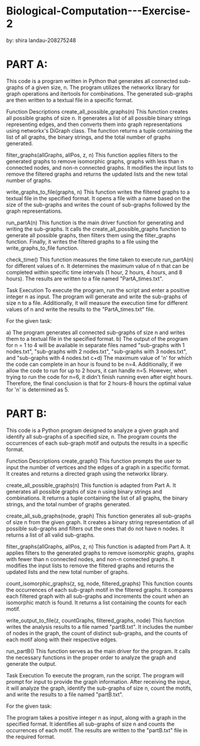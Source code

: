 # Biological-Computation---Exercise-2

by:
shira landau-208275248

# PART A:
This code is a program written in Python that generates all connected sub-graphs of a given size, n. The program utilizes the networkx library for graph operations and itertools for combinations. The generated sub-graphs are then written to a textual file in a specific format.

Function Descriptions
create_all_possible_graphs(n)
This function creates all possible graphs of size n. It generates a list of all possible binary strings representing edges, and then converts them into graph representations using networkx's DiGraph class. The function returns a tuple containing the list of all graphs, the binary strings, and the total number of graphs generated.

filter_graphs(allGraphs, allPos, z, n)
This function applies filters to the generated graphs to remove isomorphic graphs, graphs with less than n connected nodes, and non-n connected graphs. It modifies the input lists to remove the filtered graphs and returns the updated lists and the new total number of graphs.

write_graphs_to_file(graphs, n)
This function writes the filtered graphs to a textual file in the specified format. It opens a file with a name based on the size of the sub-graphs and writes the count of sub-graphs followed by the graph representations.

run_partA(n)
This function is the main driver function for generating and writing the sub-graphs. It calls the create_all_possible_graphs function to generate all possible graphs, then filters them using the filter_graphs function. Finally, it writes the filtered graphs to a file using the write_graphs_to_file function.

check_time()
This function measures the time taken to execute run_partA(n) for different values of n. It determines the maximum value of n that can be completed within specific time intervals (1 hour, 2 hours, 4 hours, and 8 hours). The results are written to a file named "PartA_times.txt".

Task Execution
To execute the program, run the script and enter a positive integer n as input. The program will generate and write the sub-graphs of size n to a file. Additionally, it will measure the execution time for different values of n and write the results to the "PartA_times.txt" file.

For the given task:

a)
The program generates all connected sub-graphs of size n and writes them to a textual file in the specified format.
b)
The output of the program for n = 1 to 4 will be available in separate files named "sub-graphs with 1 nodes.txt", "sub-graphs with 2 nodes.txt", "sub-graphs with 3 nodes.txt", and "sub-graphs with 4 nodes.txt
c+d)
The maximum value of 'n' for which the code can complete in an hour is found to be n=4. Additionally, if we allow the code to run for up to 2 hours, it can handle n=5. However, when trying to run the code for n=6, it didn't finish running even after eight hours. Therefore, the final conclusion is that for 2 hours-8 hours  the optimal value for 'n' is determined as 5.

# PART B:
This code is a Python program designed to analyze a given graph and identify all sub-graphs of a specified size, n. The program counts the occurrences of each sub-graph motif and outputs the results in a specific format.

Function Descriptions
create_graph()
This function prompts the user to input the number of vertices and the edges of a graph in a specific format. It creates and returns a directed graph using the networkx library.

create_all_possible_graphs(n)
This function is adapted from Part A. It generates all possible graphs of size n using binary strings and combinations. It returns a tuple containing the list of all graphs, the binary strings, and the total number of graphs generated.

create_all_sub_graphs(node, graph)
This function generates all sub-graphs of size n from the given graph. It creates a binary string representation of all possible sub-graphs and filters out the ones that do not have n nodes. It returns a list of all valid sub-graphs.

filter_graphs(allGraphs, allPos, z, n)
This function is adapted from Part A. It applies filters to the generated graphs to remove isomorphic graphs, graphs with fewer than n connected nodes, and non-n connected graphs. It modifies the input lists to remove the filtered graphs and returns the updated lists and the new total number of graphs.

count_isomorphic_graphs(z, sg, node, filtered_graphs)
This function counts the occurrences of each sub-graph motif in the filtered graphs. It compares each filtered graph with all sub-graphs and increments the count when an isomorphic match is found. It returns a list containing the counts for each motif.

write_output_to_file(z, countGraphs, filtered_graphs, node)
This function writes the analysis results to a file named "partB.txt". It includes the number of nodes in the graph, the count of distinct sub-graphs, and the counts of each motif along with their respective edges.

run_partB()
This function serves as the main driver for the program. It calls the necessary functions in the proper order to analyze the graph and generate the output.

Task Execution
To execute the program, run the script. The program will prompt for input to provide the graph information. After receiving the input, it will analyze the graph, identify the sub-graphs of size n, count the motifs, and write the results to a file named "partB.txt".

For the given task:

The program takes a positive integer n as input, along with a graph in the specified format. It identifies all sub-graphs of size n and counts the occurrences of each motif. The results are written to the "partB.txt" file in the required format.

